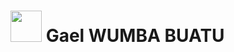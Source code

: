 <h1> 
  <img src="https://img.icons8.com/external-victoruler-linear-colour-victoruler/512/external-afro-people-victoruler-linear-colour-victoruler.png" width="50" height="50"/> 
  Gael WUMBA BUATU 
</h1>

<!--
**gaelWumba/gaelWumba** is a ✨ _special_ ✨ repository because its `README.md` (this file) appears on your GitHub profile.

Here are some ideas to get you started:

- 🔭 I’m currently working on ...
- 🌱 I’m currently learning ...
- 👯 I’m looking to collaborate on ...
- 🤔 I’m looking for help with ...
- 💬 Ask me about ...
- 📫 How to reach me: ...
- 😄 Pronouns: ...
- ⚡ Fun fact: ...
-->
